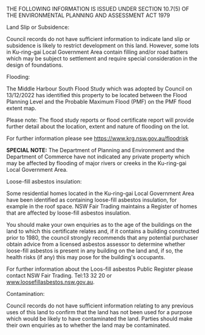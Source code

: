 THE FOLLOWING INFORMATION IS ISSUED UNDER SECTION 10.7(5)
OF THE ENVIRONMENTAL PLANNING AND ASSESSMENT ACT 1979

Land Slip or Subsidence:

Council records do not have sufficient information to indicate land slip or subsidence is likely to restrict development on this land. However, some lots in Ku-ring-gai Local Government Area contain filling and/or road batters which may be subject to settlement and require special consideration in the design of foundations.

Flooding:

The Middle Harbour South Flood Study which was adopted by Council on 13/12/2022 has identified this property to be located between the Flood Planning Level and the Probable Maximum Flood (PMF) on the PMF flood extent map.

Please note: The flood study reports or flood certificate report will provide further detail about the location, extent and nature of flooding on the lot.

For further information please see <https://www.krg.nsw.gov.au/floodrisk>

**SPECIAL NOTE:** The Department of Planning and Environment and the Department of Commerce have not indicated any private property which may be affected by flooding of major rivers or creeks in the Ku-ring-gai Local Government Area.

Loose-fill asbestos insulation:

Some residential homes located in the Ku-ring-gai Local Government Area have been identified as containing loose-fill asbestos insulation, for example in the roof space. NSW Fair Trading maintains a Register of homes that are affected by loose-fill asbestos insulation.

You should make your own enquiries as to the age of the buildings on the land to which this certificate relates and, if it contains a building constructed prior to 1980, the council strongly recommends that any potential purchaser obtain advice from a licensed asbestos assessor to determine whether loose-fill asbestos is present in any building on the land and, if so, the health risks (if any) this may pose for the building's occupants.

For further information about the Loos-fill asbestos Public Register please contact NSW Fair Trading. Tel:13 32 20 or www.loosefillasbestos.nsw.gov.au.

Contamination:

Council records do not have sufficient information relating to any previous uses of this land to confirm that the land has not been used for a purpose which would be likely to have contaminated the land. Parties should make their own enquiries as to whether the land may be contaminated.
